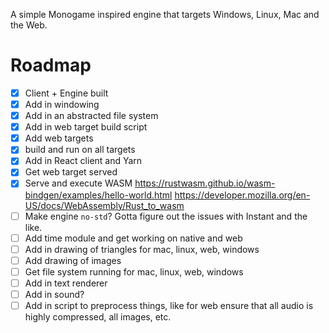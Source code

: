 A simple Monogame inspired engine that targets Windows, Linux, Mac and the Web. 

# Roadmap
- [x] Client + Engine built
- [x] Add in windowing
- [x] Add in an abstracted file system
- [x] Add in web target build script
- [x] Add web targets
- [x] build and run on all targets
- [x] Add in React client and Yarn 
- [x] Get web target served
- [x] Serve and execute WASM https://rustwasm.github.io/wasm-bindgen/examples/hello-world.html https://developer.mozilla.org/en-US/docs/WebAssembly/Rust_to_wasm
- [ ] Make engine `no-std`? Gotta figure out the issues with Instant and the like.
- [ ] Add time module and get working on native and web
- [ ] Add in drawing of triangles for mac, linux, web, windows
- [ ] Add drawing of images
- [ ] Get file system running for mac, linux, web, windows
- [ ] Add in text renderer
- [ ] Add in sound?
- [ ] Add in script to preprocess things, like for web ensure that all audio is highly compressed, all images, etc.
